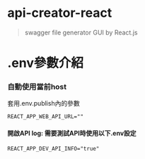 # api-creator-react

> swagger file generator GUI by React.js

# .env參數介紹

### 自動使用當前host

套用.env.publish內的參數
```
REACT_APP_WEB_API_URL=""
```

#### 開啟API log: 需要測試API時使用以下.env設定
```
REACT_APP_DEV_API_INFO="true"
```